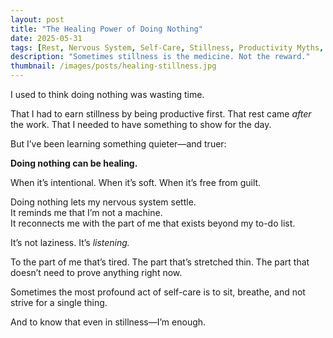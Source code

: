 ```yaml
---
layout: post
title: "The Healing Power of Doing Nothing"
date: 2025-05-31
tags: [Rest, Nervous System, Self-Care, Stillness, Productivity Myths, Slow Living]
description: "Sometimes stillness is the medicine. Not the reward."
thumbnail: /images/posts/healing-stillness.jpg
---
```


I used to think doing nothing was wasting time.

That I had to earn stillness by being productive first. That rest came *after* the work. That I needed to have something to show for the day.

But I’ve been learning something quieter—and truer:

**Doing nothing can be healing.**

When it’s intentional. When it’s soft. When it’s free from guilt.

Doing nothing lets my nervous system settle.  
It reminds me that I’m not a machine.  
It reconnects me with the part of me that exists beyond my to-do list.

It’s not laziness. It’s *listening.*

To the part of me that’s tired. The part that’s stretched thin. The part that doesn’t need to prove anything right now.

Sometimes the most profound act of self-care is to sit, breathe, and not strive for a single thing.

And to know that even in stillness—I’m enough.
